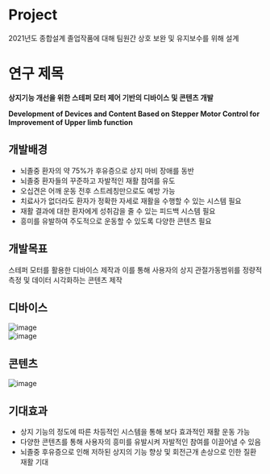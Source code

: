 # Project
2021년도 종합설계 졸업작품에 대해 팀원간 상호 보완 및 유지보수를 위해 설계

# 연구 제목
**상지기능 개선을 위한 스테퍼 모터 제어 기반의 디바이스 및 콘텐츠 개발**

**Development of Devices and Content Based on Stepper Motor Control for Improvement of Upper limb function**

## 개발배경
* 뇌졸중 환자의 약 75%가 후유증으로 상지 마비 장애를 동반
* 뇌졸중 환자들의 꾸준하고 자발적인 재활 참여를 유도
* 오십견은 어깨 운동 전후 스트레칭만으로도 예방 가능
* 치료사가 없더라도 환자가 정확한 자세로 재활을 수행할 수 있는 시스템 필요
* 재활 결과에 대한 환자에게 성취감을 줄 수 있는 피드백 시스템 필요
* 흥미를 유발하여 주도적으로 운동할 수 있도록 다양한 콘텐츠 필요

## 개발목표
스테퍼 모터를 활용한 디바이스 제작과 이를 통해 사용자의 상지 관절가동범위를 정량적 측정 및 데이터 시각화하는 콘텐츠 제작

## 디바이스
![image](https://user-images.githubusercontent.com/75357444/134477260-969a1ded-24dc-4384-ae6b-dac1687a271d.png)   
![image](https://user-images.githubusercontent.com/75357444/134477480-04f98320-8761-488f-a962-3b2761bbbf77.png)


## 콘텐츠
![image](https://user-images.githubusercontent.com/75357444/134477511-3e540209-e013-468c-922d-2076c647528d.png)


## 기대효과
* 상지 기능의 정도에 따른 차등적인 시스템을 통해 보다 효과적인 재활 운동 가능
* 다양한 콘텐츠를 통해 사용자의 흥미를 유발시켜 자발적인 참여를 이끌어낼 수 있음
* 뇌졸중 후유증으로 인해 저하된 상지의 기능 향상 및 회전근개 손상으로 인한 질환 재활 기대
